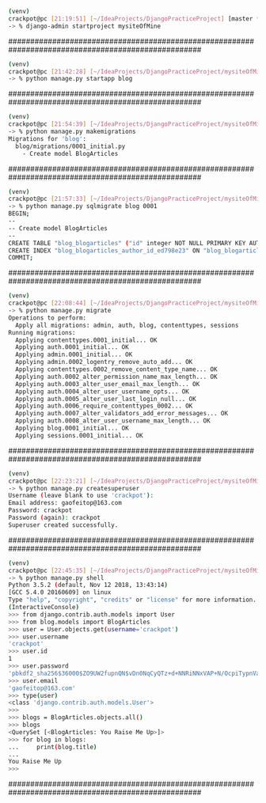 ```bash
(venv)
crackpot@pc [21:19:51] [~/IdeaProjects/DjangoPracticeProject] [master *]
-> % django-admin startproject mysiteOfMine
```
####################################################################################################
```bash
(venv)
crackpot@pc [21:42:28] [~/IdeaProjects/DjangoPracticeProject/mysiteOfMine] [master *]
-> % python manage.py startapp blog
```
####################################################################################################
```bash
(venv)
crackpot@pc [21:54:39] [~/IdeaProjects/DjangoPracticeProject/mysiteOfMine] [master *]
-> % python manage.py makemigrations
Migrations for 'blog':
  blog/migrations/0001_initial.py
    - Create model BlogArticles
```
####################################################################################################
```bash
(venv)
crackpot@pc [21:57:33] [~/IdeaProjects/DjangoPracticeProject/mysiteOfMine] [master *]
-> % python manage.py sqlmigrate blog 0001
BEGIN;
--
-- Create model BlogArticles
--
CREATE TABLE "blog_blogarticles" ("id" integer NOT NULL PRIMARY KEY AUTOINCREMENT, "title" varchar(300) NOT NULL, "body" text NOT NULL, "publish" datetime NOT NULL, "author_id" integer NOT NULL REFERENCES "auth_user" ("id"));
CREATE INDEX "blog_blogarticles_author_id_ed798e23" ON "blog_blogarticles" ("author_id");
COMMIT;
```
####################################################################################################
```bash
(venv)
crackpot@pc [22:08:44] [~/IdeaProjects/DjangoPracticeProject/mysiteOfMine] [master *]
-> % python manage.py migrate
Operations to perform:
  Apply all migrations: admin, auth, blog, contenttypes, sessions
Running migrations:
  Applying contenttypes.0001_initial... OK
  Applying auth.0001_initial... OK
  Applying admin.0001_initial... OK
  Applying admin.0002_logentry_remove_auto_add... OK
  Applying contenttypes.0002_remove_content_type_name... OK
  Applying auth.0002_alter_permission_name_max_length... OK
  Applying auth.0003_alter_user_email_max_length... OK
  Applying auth.0004_alter_user_username_opts... OK
  Applying auth.0005_alter_user_last_login_null... OK
  Applying auth.0006_require_contenttypes_0002... OK
  Applying auth.0007_alter_validators_add_error_messages... OK
  Applying auth.0008_alter_user_username_max_length... OK
  Applying blog.0001_initial... OK
  Applying sessions.0001_initial... OK
```
####################################################################################################
```bash
(venv)
crackpot@pc [22:23:21] [~/IdeaProjects/DjangoPracticeProject/mysiteOfMine] [master *]
-> % python manage.py createsuperuser
Username (leave blank to use 'crackpot'):
Email address: gaofeitop@163.com
Password: crackpot
Password (again): crackpot
Superuser created successfully.
```
####################################################################################################
```bash
(venv)
crackpot@pc [22:45:35] [~/IdeaProjects/DjangoPracticeProject/mysiteOfMine] [master *]
-> % python manage.py shell
Python 3.5.2 (default, Nov 12 2018, 13:43:14)
[GCC 5.4.0 20160609] on linux
Type "help", "copyright", "credits" or "license" for more information.
(InteractiveConsole)
>>> from django.contrib.auth.models import User
>>> from blog.models import BlogArticles
>>> user = User.objects.get(username='crackpot')
>>> user.username
'crackpot'
>>> user.id
1
>>> user.password
'pbkdf2_sha256$36000$ZO9UW2fupnQN$vDn0NqCyQTz+d+NNRiNNxVAP+N/OcpiTypnVa1hJZbI='
>>> user.email
'gaofeitop@163.com'
>>> type(user)
<class 'django.contrib.auth.models.User'>
>>>
>>> blogs = BlogArticles.objects.all()
>>> blogs
<QuerySet [<BlogArticles: You Raise Me Up>]>
>>> for blog in blogs:
...     print(blog.title)
...
You Raise Me Up
>>>
```
####################################################################################################
